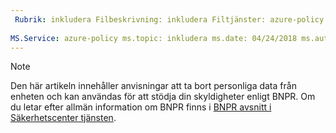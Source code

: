 ```yaml
---
 Rubrik: inkludera Filbeskrivning: inkludera Filtjänster: azure-policy författare: eross msft
 
MS.Service: azure-policy ms.topic: inkludera ms.date: 04/24/2018 ms.author: lizross ms.custom: include-filen
---
```


>[!Note] 
> Den här artikeln innehåller anvisningar att ta bort personliga data från enheten och kan användas för att stödja din skyldigheter enligt BNPR. Om du letar efter allmän information om BNPR finns i [BNPR avsnitt i Säkerhetscenter tjänsten](https://www.microsoft.com/en-us/TrustCenter/Privacy/gdpr/default.aspx).